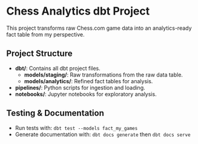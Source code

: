 # Chess Analytics dbt Project

This project transforms raw Chess.com game data into an analytics-ready fact table from my perspective.

## Project Structure

- **dbt/**: Contains all dbt project files.
  - **models/staging/**: Raw transformations from the raw data table.
  - **models/analytics/**: Refined fact tables for analysis.
- **pipelines/**: Python scripts for ingestion and loading.
- **notebooks/**: Jupyter notebooks for exploratory analysis.

## Testing & Documentation

- Run tests with: `dbt test --models fact_my_games`
- Generate documentation with: `dbt docs generate` then `dbt docs serve`
